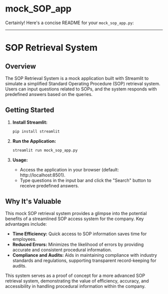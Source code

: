 # mock_SOP_app


Certainly! Here's a concise README for your `mock_sop_app.py`:

---

# SOP Retrieval System

## Overview
The SOP Retrieval System is a mock application built with Streamlit to simulate a simplified Standard Operating Procedure (SOP) retrieval system. Users can input questions related to SOPs, and the system responds with predefined answers based on the queries.

## Getting Started
1. **Install Streamlit:**
   ```bash
   pip install streamlit
   ```

2. **Run the Application:**
   ```bash
   streamlit run mock_sop_app.py
   ```

3. **Usage:**
   - Access the application in your browser (default: http://localhost:8501).
   - Type questions in the input bar and click the "Search" button to receive predefined answers.

## Why It's Valuable
This mock SOP retrieval system provides a glimpse into the potential benefits of a streamlined SOP access system for the company. Key advantages include:
- **Time Efficiency:** Quick access to SOP information saves time for employees.
- **Reduced Errors:** Minimizes the likelihood of errors by providing accurate and consistent procedural information.
- **Compliance and Audits:** Aids in maintaining compliance with industry standards and regulations, supporting transparent record-keeping for audits.

This system serves as a proof of concept for a more advanced SOP retrieval system, demonstrating the value of efficiency, accuracy, and accessibility in handling procedural information within the company.
